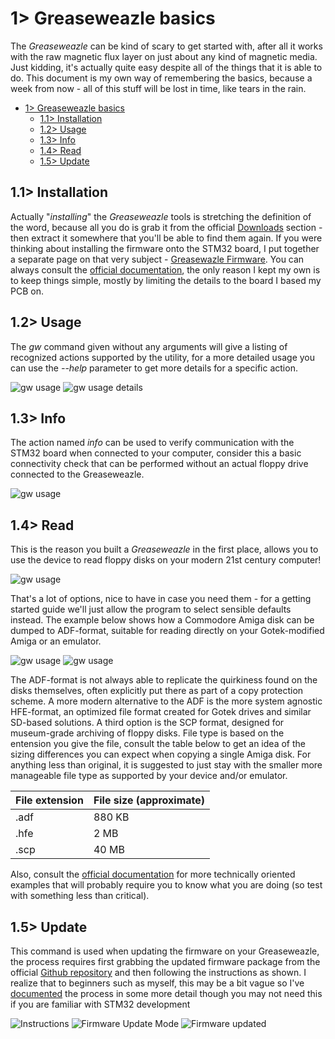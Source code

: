 # 1> Greaseweazle basics
The *Greaseweazle* can be kind of scary to get started with, after all it works with the raw magnetic flux layer on just about any kind of magnetic media. Just kidding, it's actually quite easy despite all of the things that it is able to do. This document is my own way of remembering the basics, because a week from now - all of this stuff will be lost in time, like tears in the rain.

- [1> Greaseweazle basics](#1-greaseweazle-basics)
  - [1.1> Installation](#11-installation)
  - [1.2> Usage](#12-usage)
  - [1.3> Info](#13-info)
  - [1.4> Read](#14-read)
  - [1.5> Update](#15-update)

## 1.1> Installation
Actually "*installing*" the *Greaseweazle* tools is stretching the definition of the word, because all you do is grab it from the official [Downloads](https://github.com/keirf/Greaseweazle/wiki/Downloads) section - then extract it somewhere that you'll be able to find them again. If you were thinking about installing the firmware onto the STM32 board, I put together a separate page on that very subject - [Greasewazle Firmware](https://github.com/tebl/Amiga-DrawBridge/blob/main/documentation/greaseweazle_firmware.md). You can always consult the [official documentation](https://github.com/keirf/Greaseweazle/wiki/Firmware-Programming), the only reason I kept my own is to keep things simple, mostly by limiting the details to the board I based my PCB on.

## 1.2> Usage
The *gw* command given without any arguments will give a listing of recognized actions supported by the utility, for a more detailed usage you can use the *--help* parameter to get more details for a specific action.

![gw usage](https://github.com/tebl/Amiga-DrawBridge/raw/main/gallery/gw_usage.png)
![gw usage details](https://github.com/tebl/Amiga-DrawBridge/raw/main/gallery/gw_usage_detail.png)

## 1.3> Info
The action named *info* can be used to verify communication with the STM32 board when connected to your computer, consider this a basic connectivity check that can be performed without an actual floppy drive connected to the Greaseweazle.

![gw usage](https://github.com/tebl/Amiga-DrawBridge/raw/main/gallery/gw_info.png)

## 1.4> Read
This is the reason you built a *Greaseweazle* in the first place, allows you to use the device to read floppy disks on your modern 21st century computer!

![gw usage](https://github.com/tebl/Amiga-DrawBridge/raw/main/gallery/gw_read_001.png)

That's a lot of options, nice to have in case you need them - for a getting started guide we'll just allow the program to select sensible defaults instead. The example below shows how a Commodore Amiga disk can be dumped to ADF-format, suitable for reading directly on your Gotek-modified Amiga or an emulator. 

![gw usage](https://github.com/tebl/Amiga-DrawBridge/raw/main/gallery/gw_read_002.png)
![gw usage](https://github.com/tebl/Amiga-DrawBridge/raw/main/gallery/gw_read_003.png)

The ADF-format is not always able to replicate the quirkiness found on the disks themselves, often explicitly put there as part of a copy protection scheme. A more modern alternative to the ADF is the more system agnostic HFE-format, an optimized file format created for Gotek drives and similar SD-based solutions. A third option is the SCP format, designed for museum-grade archiving of floppy disks. File type is based on the entension you give the file, consult the table below to get an idea of the sizing differences you can expect when copying a single Amiga disk. For anything less than original, it is suggested to just stay with the smaller more manageable file type as supported by your device and/or emulator.

| File extension | File size (approximate) |
| -------------- | ----------------------- |
| .adf           | 880 KB                  |
| .hfe           | 2 MB                    |
| .scp           | 40 MB                   |

Also, consult the [official documentation](https://github.com/keirf/Greaseweazle/wiki/Getting-Started) for more technically oriented examples that will probably require you to know what you are doing (so test with something less than critical).

## 1.5> Update
This command is used when updating the firmware on your Greaseweazle, the process requires first grabbing the updated firmware package from the official [Github repository](https://github.com/keirf/Greaseweazle/wiki/Downloads) and then following the instructions as shown. I realize that to beginners such as myself, this may be a bit vague so I've [documented](https://github.com/tebl/Amiga-DrawBridge/blob/main/documentation/greaseweazle_firmware.md#15-updating-firmware) the process in some more detail though you may not need this if you are familiar with STM32 development

![Instructions](https://github.com/tebl/Amiga-DrawBridge/raw/main/gallery/gw_update_002.png)
![Firmware Update Mode](https://github.com/tebl/Amiga-DrawBridge/raw/main/gallery/gw_update_003.jpg)
![Firmware updated](https://github.com/tebl/Amiga-DrawBridge/raw/main/gallery/gw_update_004.png)
